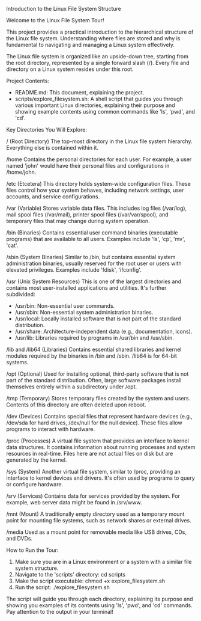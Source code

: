 Introduction to the Linux File System Structure

Welcome to the Linux File System Tour!

This project provides a practical introduction to the hierarchical structure of the Linux file system. Understanding where files are stored and why is fundamental to navigating and managing a Linux system effectively.

The Linux file system is organized like an upside-down tree, starting from the root directory, represented by a single forward slash (/). Every file and directory on a Linux system resides under this root.

Project Contents:
- README.md: This document, explaining the project.
- scripts/explore_filesystem.sh: A shell script that guides you through various important Linux directories, explaining their purpose and showing example contents using common commands like 'ls', 'pwd', and 'cd'.

Key Directories You Will Explore:

/ (Root Directory)
The top-most directory in the Linux file system hierarchy. Everything else is contained within it.

/home
Contains the personal directories for each user. For example, a user named 'john' would have their personal files and configurations in /home/john.

/etc
(Etcetera) This directory holds system-wide configuration files. These files control how your system behaves, including network settings, user accounts, and service configurations.

/var
(Variable) Stores variable data files. This includes log files (/var/log), mail spool files (/var/mail), printer spool files (/var/var/spool), and temporary files that may change during system operation.

/bin
(Binaries) Contains essential user command binaries (executable programs) that are available to all users. Examples include 'ls', 'cp', 'mv', 'cat'.

/sbin
(System Binaries) Similar to /bin, but contains essential system administration binaries, usually reserved for the root user or users with elevated privileges. Examples include 'fdisk', 'ifconfig'.

/usr
(Unix System Resources) This is one of the largest directories and contains most user-installed applications and utilities. It's further subdivided:
  - /usr/bin: Non-essential user commands.
  - /usr/sbin: Non-essential system administration binaries.
  - /usr/local: Locally installed software that is not part of the standard distribution.
  - /usr/share: Architecture-independent data (e.g., documentation, icons).
  - /usr/lib: Libraries required by programs in /usr/bin and /usr/sbin.

/lib and /lib64
(Libraries) Contains essential shared libraries and kernel modules required by the binaries in /bin and /sbin. /lib64 is for 64-bit systems.

/opt
(Optional) Used for installing optional, third-party software that is not part of the standard distribution. Often, large software packages install themselves entirely within a subdirectory under /opt.

/tmp
(Temporary) Stores temporary files created by the system and users. Contents of this directory are often deleted upon reboot.

/dev
(Devices) Contains special files that represent hardware devices (e.g., /dev/sda for hard drives, /dev/null for the null device). These files allow programs to interact with hardware.

/proc
(Processes) A virtual file system that provides an interface to kernel data structures. It contains information about running processes and system resources in real-time. Files here are not actual files on disk but are generated by the kernel.

/sys
(System) Another virtual file system, similar to /proc, providing an interface to kernel devices and drivers. It's often used by programs to query or configure hardware.

/srv
(Services) Contains data for services provided by the system. For example, web server data might be found in /srv/www.

/mnt
(Mount) A traditionally empty directory used as a temporary mount point for mounting file systems, such as network shares or external drives.

/media
Used as a mount point for removable media like USB drives, CDs, and DVDs.

How to Run the Tour:

1.  Make sure you are in a Linux environment or a system with a similar file system structure.
2.  Navigate to the 'scripts' directory:
    cd scripts
3.  Make the script executable:
    chmod +x explore_filesystem.sh
4.  Run the script:
    ./explore_filesystem.sh

The script will guide you through each directory, explaining its purpose and showing you examples of its contents using 'ls', 'pwd', and 'cd' commands. Pay attention to the output in your terminal!